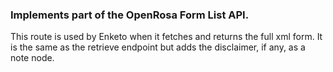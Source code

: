 ### Implements part of the OpenRosa Form List API.
This route is used by Enketo when it fetches and returns the full xml form. It is the same as the retrieve endpoint but
adds the disclaimer, if any, as a note node.
